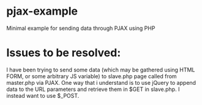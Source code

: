 pjax-example
============

Minimal example for sending data through PJAX using PHP


Issues to be resolved:
======================
I have been trying to send some data (which may be gathered using HTML FORM, or some arbitrary JS variable) to slave.php page called from master.php via PJAX. One way that i understand is to use jQuery to append data to the URL parameters and retrieve them in $GET in slave.php. I instead want to use $_POST.

